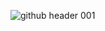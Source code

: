 ![github header 001](https://user-images.githubusercontent.com/106307897/183071012-d18c6973-ad88-4f2c-bab0-b0d40e84bbe9.png)
